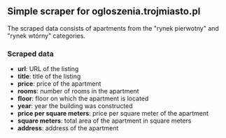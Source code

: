 ## Simple scraper for ogloszenia.trojmiasto.pl

The scraped data consists of apartments from the "rynek pierwotny" and "rynek wtórny" categories.

### Scraped data

- **url**: URL of the listing
- **title**: title of the listing
- **price**: price of the apartment
- **rooms**: number of rooms in the apartment
- **floor**: floor on which the apartment is located
- **year**: year the building was constructed
- **price per square meters**: price per square meter of the apartment
- **square meters**: total area of the apartment in square meters
- **address**: address of the apartment